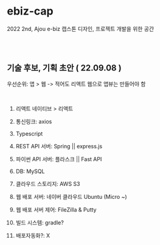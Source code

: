 # ebiz-cap
2022 2nd, Ajou e-biz 캡스톤 디자인, 프로젝트 개발을 위한 공간

<br><br>



## 기술 후보, 기획 초안 ( 22.09.08 )
우선순위: 앱 > 웹
-> 적어도 리액트 웹으로 앱뷰는 만들어야 함

<br>

1. 리액트 네이티브 > 리액트
   
2. 통신링크: axios 
3. Typescript
4. REST API 서버: Spring || express.js
5. 파이썬 API 서버: 플라스크 || Fast API
6. DB: MySQL
7. 클라우드 스토리지: AWS S3
8. 웹 배포 서버: 네이버 클라우드 Ubuntu (Micro ~)
9.  웹 배포 서버 제어: FileZilla & Putty 
10. 빌드 시스템: gradle?
11. 배포자동화?: X

